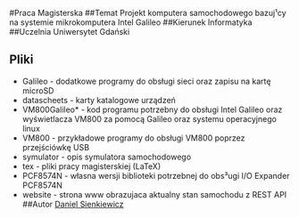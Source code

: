 #Praca Magisterska
##Temat
Projekt komputera samochodowego bazuj¹cy na systemie mikrokomputera Intel Galileo
##Kierunek
Informatyka
##Uczelnia
Uniwersytet Gdański
## Pliki
* Galileo - dodatkowe programy do obsługi sieci oraz zapisu na kartę microSD
* datascheets - karty katalogowe urządzeń
* VM800Galileo* - kod programu potrzebny do obsługi Intel Galileo oraz wyświetlacza VM800 za pomocą Galileo oraz systemu operacyjnego linux
* VM800 - przykładowe programy do obsługi VM800 poprzez przejściówkę USB
* symulator - opis symulatora samochodowego
* tex - pliki pracy magisterskiej (LaTeX)
* PCF8574N - własna wersji biblioteki potrzebnej do obs³ugi I/O Expander PCF8574N
* website - strona www obrazujaca aktualny stan samochodu z REST API
##Autor
[Daniel Sienkiewicz](mailto:daniel@sienkiewicz.ovh)